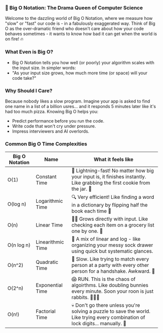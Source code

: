 ### 🧠 Big O Notation: The Drama Queen of Computer Science
Welcome to the dazzling world of Big O Notation, where we measure how "slow" or "fast" our code is - in a fabulously exaggerated way. Think of Big O as the over-dramatic friend who doesn't care about how your code behaves sometimes - it wants to know how bad it can get when the world is on fire! 🔥

### What Even is Big O?
- Big O Notation tells you how well (or poorly) your algorithm scales with the input size.
In simpler words:
- "As your input size grows, how much more time (or space) will your code take?"

### Why Should I Care?
Because nobody likes a slow program. Imagine your app is asked to find one name in a list of a billion usres... and it responds 5 minutes later like it's had too much pizza.
Knowing Big O helps you:
- Predict performance before you run the code.
- Write code that won't cry under pressure.
- Impress interviewers and AI overlords. 

### Common Big O Time Complexities
| Big O Notation | Name | What it feels like |
| -------------- | ---- | ------------------ |
| O(1) | Constant Time | 🚀 Lightning-fast! No matter how big your input is, it finishes instantly. Like grabbing the first cookie from the jar. 🍪 |
| O(log n) | Logarithmic Time | 🔍 Very efficient! Like finding a word in a dictionary by flipping half the book each time 📖 |
| O(n) | Linear Time | 🚶‍♀️ Grows directly with input. Like checking each item on a grocery list one by one. 🛒 |
| O(n log n) | Linearithmic Time | 🍰 A mix of linear and log - like organizing your messy sock drawer using quick but systematic glances. |
| O(n^2) | Quadratic Time | 🐌 Slow. Like trying to match every person at a party with every other person for a handshake. Awkward. 🤝 |
| O(2^n) | Exponential Time | 😱 RUN. This is the chaos of algoirthms. Like doubling bunnies every minute. Soon your roon is just rabbits. 🐇🐇🐇 |
| O(n!) | Factorial Time | 💀 Don't go there unless you're solving a puzzle to save the world. Like trying every combination of lock digits... manually. 🔐 |